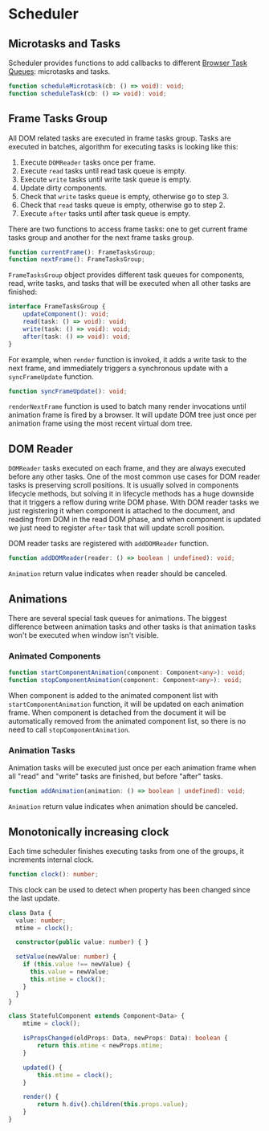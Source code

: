 # Scheduler

## Microtasks and Tasks

Scheduler provides functions to add callbacks to different
[Browser Task Queues](https://html.spec.whatwg.org/multipage/webappapis.html#task-queue): microtasks and tasks.

```ts
function scheduleMicrotask(cb: () => void): void;
function scheduleTask(cb: () => void): void;
```

## Frame Tasks Group

All DOM related tasks are executed in frame tasks group. Tasks are executed in batches, algorithm for executing tasks
is looking like this:

1. Execute `DOMReader` tasks once per frame.
2. Execute `read` tasks until read task queue is empty.
3. Execute `write` tasks until write task queue is empty.
4. Update dirty components.
5. Check that `write` tasks queue is empty, otherwise go to step 3.
6. Check that `read` tasks queue is empty, otherwise go to step 2.
7. Execute `after` tasks until after task queue is empty.

There are two functions to access frame tasks: one to get current frame tasks group and another for the next frame tasks
group.

```ts
function currentFrame(): FrameTasksGroup;
function nextFrame(): FrameTasksGroup;
```

`FrameTasksGroup` object provides different task queues for components, read, write tasks, and tasks that will be
executed when all other tasks are finished:

```ts
interface FrameTasksGroup {
    updateComponent(): void;
    read(task: () => void): void;
    write(task: () => void): void;
    after(task: () => void): void;
}
```

For example, when `render` function is invoked, it adds a write task to the next frame, and immediately triggers a
synchronous update with a `syncFrameUpdate` function.

```ts
function syncFrameUpdate(): void;
```

`renderNextFrame` function is used to batch many render invocations until animation frame is fired by a browser. It will
update DOM tree just once per animation frame using the most recent virtual dom tree.

## DOM Reader

`DOMReader` tasks executed on each frame, and they are always executed before any other tasks. One of the most common
use cases for DOM reader tasks is preserving scroll positions. It is usually solved in components lifecycle methods,
but solving it in lifecycle methods has a huge downside that it triggers a reflow during write DOM phase. With DOM
reader tasks we just registering it when component is attached to the document, and reading from DOM in the read DOM
phase, and when component is updated we just need to register `after` task that will update scroll position.

DOM reader tasks are registered with `addDOMReader` function.

```ts
function addDOMReader(reader: () => boolean | undefined): void;
```

`Animation` return value indicates when reader should be canceled.

## Animations

There are several special task queues for animations. The biggest difference between animation tasks and other tasks is
that animation tasks won't be executed when window isn't visible.

### Animated Components

```ts
function startComponentAnimation(component: Component<any>): void;
function stopComponentAnimation(component: Component<any>): void;
```

When component is added to the animated component list with `startComponentAnimation` function, it will be updated on
each animation frame. When component is detached from the document it will be automatically removed from the animated
component list, so there is no need to call `stopComponentAnimation`.

### Animation Tasks

Animation tasks will be executed just once per each animation frame when all "read" and "write" tasks are finished, but
before "after" tasks.

```ts
function addAnimation(animation: () => boolean | undefined): void;
```

`Animation` return value indicates when animation should be canceled.

## Monotonically increasing clock

Each time scheduler finishes executing tasks from one of the groups, it increments internal clock.

```ts
function clock(): number;
```

This clock can be used to detect when property has been changed since the last update.

```ts
class Data {
  value: number;
  mtime = clock();

  constructor(public value: number) { }

  setValue(newValue: number) {
    if (this.value !== newValue) {
      this.value = newValue;
      this.mtime = clock();
    }
  }
}

class StatefulComponent extends Component<Data> {
    mtime = clock();

    isPropsChanged(oldProps: Data, newProps: Data): boolean {
        return this.mtime < newProps.mtime;
    }

    updated() {
        this.mtime = clock();
    }

    render() {
        return h.div().children(this.props.value);
    }
}
```
